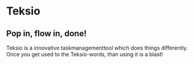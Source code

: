 # Teksio
Pop in, flow in, done!
---
Teksio is a innovative taskmanagementtool which does things differently. Once you get used to the Teksio-words, than using it is a blast!
